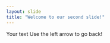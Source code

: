 ```yaml
---
layout: slide
title: "Welcome to our second slide!" 
---
```


Your text
Use the left arrow to go back!
